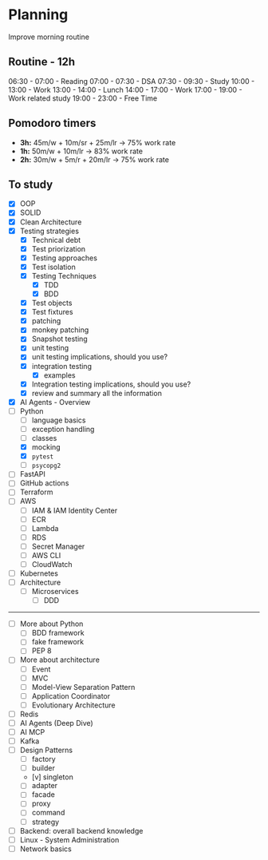 # Planning
Improve morning routine
## Routine - 12h
06:30 - 07:00 - Reading
07:00 - 07:30 - DSA
07:30 - 09:30 - Study
10:00 - 13:00 - Work
13:00 - 14:00 - Lunch
14:00 - 17:00 - Work
17:00 - 19:00 - Work related study
19:00 - 23:00 - Free Time
## Pomodoro timers
- **3h:** 45m/w + 10m/sr + 25m/lr -> 75% work rate
- **1h:** 50m/w + 10m/lr -> 83% work rate
- **2h:** 30m/w + 5m/r + 20m/lr -> 75% work rate
## To study
- [x] OOP
- [x] SOLID
- [x] Clean Architecture
- [x] Testing strategies
    - [x] Technical debt
    - [x] Test priorization
    - [x] Testing approaches
    - [x] Test isolation
    - [x] Testing Techniques
        - [x] TDD
        - [x] BDD
    - [x] Test objects
	- [x] Test fixtures
	- [x] patching
	- [x] monkey patching
	- [x] Snapshot testing
    - [x] unit testing
    - [x] unit testing implications, should you use?
    - [x] integration testing
	    - [x] examples
	- [x] Integration testing implications, should you use?
	- [x] review and summary all the information
- [x] AI Agents - Overview
- [ ] Python
	- [ ] language basics
	- [ ] exception handling
	- [ ] classes
	- [x] mocking
	- [x] `pytest`
	- [ ] `psycopg2`
- [ ] FastAPI
- [ ] GitHub actions
- [ ] Terraform
- [ ] AWS 
	- [ ] IAM & IAM Identity Center
	- [ ] ECR
	- [ ] Lambda
	- [ ] RDS
	- [ ] Secret Manager
	- [ ] AWS CLI
	- [ ] CloudWatch
- [ ] Kubernetes
- [ ] Architecture
	- [ ] Microservices
	    - [ ] DDD

---
- [ ] More about Python
	- [ ] BDD framework
	- [ ] fake framework
	- [ ] PEP 8
- [ ] More about architecture
    - [ ] Event
    - [ ] MVC
    - [ ] Model-View Separation Pattern
    - [ ] Application Coordinator
	- [ ] Evolutionary Architecture
- [ ] Redis
- [ ] AI Agents (Deep Dive)
- [ ] AI MCP
- [ ] Kafka
- [ ] Design Patterns
    - [ ] factory
    - [ ] builder
    - [v] singleton
    - [ ] adapter
    - [ ] facade
    - [ ] proxy
    - [ ] command
    - [ ] strategy
- [ ] Backend: overall backend knowledge
- [ ] Linux - System Administration
- [ ] Network basics